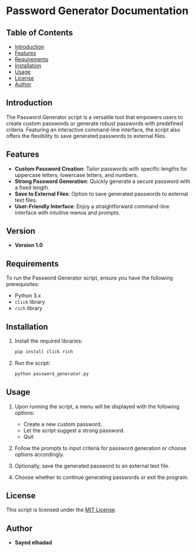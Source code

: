 # Password Generator Documentation

## Table of Contents

- [Introduction](#introduction)
- [Features](#features)
- [Requirements](#requirements)
- [Installation](#installation)
- [Usage](#usage)
- [License](#license)
- [Author](#author)

## Introduction

The Password Generator script is a versatile tool that empowers users to create custom passwords or generate robust passwords with predefined criteria. Featuring an interactive command-line interface, the script also offers the flexibility to save generated passwords to external files.

## Features

- **Custom Password Creation**: Tailor passwords with specific lengths for uppercase letters, lowercase letters, and numbers.
- **Strong Password Generation**: Quickly generate a secure password with a fixed length.
- **Save to External Files**: Option to save generated passwords to external text files.
- **User-Friendly Interface**: Enjoy a straightforward command-line interface with intuitive menus and prompts.

## Version

- **Version 1.0**

## Requirements

To run the Password Generator script, ensure you have the following prerequisites:

- Python 3.x
- `click` library
- `rich` library

## Installation

1. Install the required libraries:

    ```bash
    pip install click rich
    ```

2. Run the script:

    ```bash
    python password_generator.py
    ```

## Usage

1. Upon running the script, a menu will be displayed with the following options:

    - Create a new custom password.
    - Let the script suggest a strong password.
    - Quit

2. Follow the prompts to input criteria for password generation or choose options accordingly.

3. Optionally, save the generated password to an external text file.

4. Choose whether to continue generating passwords or exit the program.

## License

This script is licensed under the [MIT License](LICENSE).

## Author

- **Sayed elhadad**